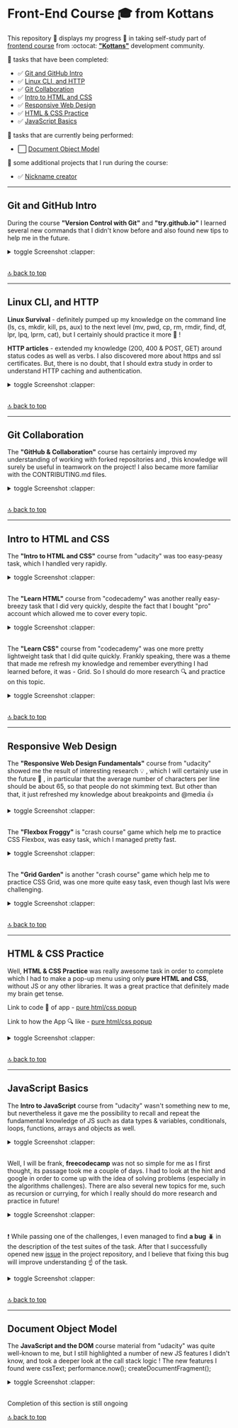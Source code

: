 # Front-End Course :mortar_board: from Kottans

This repository :open_file_folder: displays my progress :bicyclist: in taking self-study part of [frontend course](https://github.com/kottans/frontend) from :octocat: [**"Kottans"**](https://kottans.org) development community.

<a name="top"></a>

:pushpin: tasks that have been completed:
- :white_check_mark: [Git and GitHub Intro](#git_intro)
- :white_check_mark: [Linux CLI, and HTTP](#linux_cli_http)
- :white_check_mark: [Git Collaboration](#git_collaboration)
- :white_check_mark: [Intro to HTML and CSS](#html_css_intro)
- :white_check_mark: [Responsive Web Design](#responsive_web_design)
- :white_check_mark: [HTML & CSS Practice](#html_css_practice)
- :white_check_mark: [JavaScript Basics](#javascript_basics)

:pushpin: tasks that are currently being performed:
- :white_large_square: [Document Object Model](#document_object_model)

:pushpin: some additional projects that I run during the course:
- :white_check_mark: [Nickname creator](https://github.com/5Mountains/nickname-creator)

***

## <a name="git_intro">Git and GitHub Intro</a>

During the course **"Version Control with Git"** and **"try.github.io"** I learned several new commands that I didn't know before and also found new tips to help me in the future.

<details><summary>toggle Screenshot :clapper:</summary>
<br>

![git and gitHub intro](https://user-images.githubusercontent.com/29441499/95737940-1cecbc00-0c91-11eb-9d58-2872280c8d4a.jpg)

</details>
<br>

[:top: back to top](#top)

***

##  <a name="linux_cli_http">Linux CLI, and HTTP</a>

__Linux Survival__ - definitely pumped up my knowledge on the command line (ls, cs, mkdir, kill, ps, aux) to the next level (mv, pwd, cp, rm, rmdir, find, df, lpr, lpq, lprm, cat), but I certainly should practice it more :hammer: ! 

**HTTP articles** - extended my knowledge (200, 400 & POST, GET) around status codes as well as verbs. I also discovered more about https and ssl certificates. But, there is no doubt, that I should extra study in order to understand HTTP caching and authentication.  

<details><summary>toggle Screenshot :clapper:</summary>
<br>

![linux survival](task_linux_cli/linux_survival.gif)

</details>
</br>

[:top: back to top](#top)

***

## <a name="git_collaboration">Git Collaboration</a>

The **"GitHub & Collaboration"** course has certainly improved my understanding of working with forked repositories and , this knowledge will surely be useful in teamwork on the project! I also became more familiar with the CONTRIBUTING.md files.

<details><summary>toggle Screenshot :clapper:</summary>
<br>

![git collaboration](task_git_collaboration/github_collaboration.jpg)

</details>
</br>

[:top: back to top](#top)

***

## <a name="html_css_intro">Intro to HTML and CSS</a>

The **"Intro to HTML and CSS"** course from "udacity" was too easy-peasy task, which I handled very rapidly.

<details><summary>toggle Screenshot :clapper:</summary>
<br>

![intro to html and css](task_html_css_intro/intro_html_and_css.jpg)

</details>
<br>


The **"Learn HTML"** course from "codecademy" was another really easy-breezy task that I did very quickly, despite the fact that I bought "pro" account which allowed me to cover every topic.

<details><summary>toggle Screenshot :clapper:</summary>
<br>

![intro to html and css](task_html_css_intro/html.gif)

</details>
<br>


The **"Learn CSS"** course from "codecademy" was one more pretty lightweight task that I did quite quickly. Frankly speaking, there was a theme that made me refresh my knowledge and remember everything I had learned before, it was - Grid. So I should do more research :mag: and practice on this topic.

<details><summary>toggle Screenshot :clapper:</summary>
<br>

![intro to html and css](task_html_css_intro/css.gif)

</details>
<br>


[:top: back to top](#top)

***

## <a name="responsive_web_design">Responsive Web Design</a>

The **"Responsive Web Design Fundamentals"** course from "udacity" showed me the result of interesting research :bulb: , which I will certainly use in the future :pushpin: , in particular that the average number of characters per line should be about 65, so that people do not skimming text. But other than that, it just refreshed my knowledge about breakpoints and @media :thumbsup:

<details><summary>toggle Screenshot :clapper:</summary>
<br>

![responsive web design fundamental](task_responsive_web_design/responsive-web_design_fundamental.jpg)

</details>
<br>



The **"Flexbox Froggy"** is "crash course" game which help me to practice CSS Flexbox, was easy task, which I managed pretty fast.

<details><summary>toggle Screenshot :clapper:</summary>
<br>

![flexbox froggy](task_responsive_web_design/frog.gif)

</details>
<br>


The **"Grid Garden"** is another "crash course" game which help me to practice CSS Grid, was one more quite easy task, even though last lvls were challenging.

<details><summary>toggle Screenshot :clapper:</summary>
<br>

![grid garden](task_responsive_web_design/garden.gif)

</details>
<br>

[:top: back to top](#top)

***

## <a name="html_css_practice">HTML & CSS Practice</a>

Well, **HTML & CSS Practice** was really awesome task in order to complete which I had to make a pop-up menu using only **pure HTML and CSS**, without JS or any other libraries. It was a great practice that definitely made my brain get tense.

Link to code :open_file_folder: of app - [pure html/css popup](https://github.com/5Mountains/popup-kottans)

Link to how the App :mag: like - [pure html/css popup](https://5mountains.github.io/popup-kottans/)

<details><summary>toggle Screenshot :clapper:</summary>
<br>

![popup](https://user-images.githubusercontent.com/29441499/96369737-55ded200-1164-11eb-9035-43003fe8f50c.gif)

</details>
<br>

[:top: back to top](#top)

***

## <a name="javascript_basics">JavaScript Basics</a>

The **Intro to JavaScript** course from "udacity" wasn't something new to me, but nevertheless it gave me the possibility to recall and repeat the fundamental knowledge of JS such as data types & variables, conditionals, loops, functions, arrays and objects as well.


<details><summary>toggle Screenshot :clapper:</summary>
<br>

![popup](task_js_basics/udacityjs.jpg)

</details>
<br>

Well, I will be frank, **freecodecamp**  was not so simple for me as I first thought, its passage took me a couple of days. I had to look at the hint and google in order to come up with the idea of solving problems (especially in the algorithms challenges). There are also several new topics for me, such as recursion or currying, for which I really should do more research and practice in future!

<details><summary>toggle Screenshot :clapper:</summary>
<br>

![popup](task_js_basics/freecodecampjs.jpg)

</details>
<br>

:exclamation: While passing one of the challenges, I even managed to find **a bug** :beetle: in the description of the test suites of the task. After that I successfully opened new [issue](https://github.com/freeCodeCamp/freeCodeCamp/issues/40067) in the project repository, and I believe that fixing this bug will improve understanding :point_up: of the task.

<details><summary>toggle Screenshot :clapper:</summary>
<br>

![test](https://user-images.githubusercontent.com/29441499/96900881-4250a580-149b-11eb-8be2-daddaa4787eb.gif)

</details>
<br>

[:top: back to top](#top)

***

## <a name="document_object_model">Document Object Model</a>

The **JavaScript and the DOM** course material from "udacity" was quite well-known to me, but I still highlighted a number of new JS features I didn't know, and took a deeper look at the call stack logic ! The new features I found were cssText; performance.now(); createDocumentFragment();  

<details><summary>toggle Screenshot :clapper:</summary>
<br>

![popup](task_js_dom/udacityDOM.jpg)

</details>
<br>

Completion of this section is still ongoing

[:top: back to top](#top)
